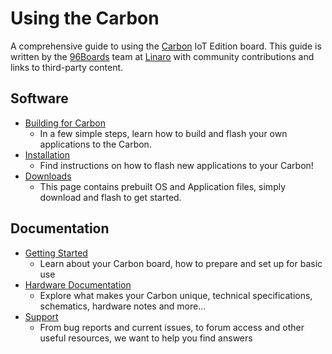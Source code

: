 # Using the Carbon

A comprehensive guide to using the [Carbon](http://www.96boards.org/product/Carbon/) IoT Edition board. This guide is written by the [96Boards](https://www.96boards.org) team at [Linaro](http://www.linaro.org) with community contributions and links to third-party content.

## Software

- [Building for Carbon](build/README.md)
   - In a few simple steps, learn how to build and flash your own applications to the Carbon.
- [Installation](installation/README.md)
   -  Find instructions on how to flash new applications to your Carbon!
- [Downloads](downloads/README.md)
   - This page contains prebuilt OS and Application files, simply download and flash to get started.

## Documentation

- [Getting Started](getting-started/README.md)
   - Learn about your Carbon board, how to prepare and set up for basic use
- [Hardware Documentation](hardware-docs/README.md)
   - Explore what makes your Carbon unique, technical specifications, schematics, hardware notes and more...
- [Support](support/README.md)
   - From bug reports and current issues, to forum access and other useful resources, we want to help you find answers   
